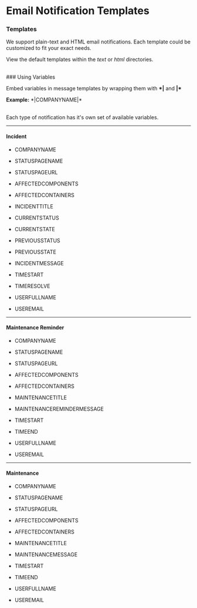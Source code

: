 # Email Notification Templates




### Templates

We support plain-text and HTML email notifications. Each template could be customized to fit your exact needs.

View the default templates within the *text* or *html* directories.


<br />
### Using Variables


Embed variables in message templates by wrapping them with **\*|** and **|\***

**Example:** \*|COMPANYNAME|\*


<br />
Each type of notification has it's own set of available variables.

---


#### Incident

  - COMPANYNAME

  - STATUSPAGENAME

  - STATUSPAGEURL

  - AFFECTEDCOMPONENTS

  - AFFECTEDCONTAINERS

  - INCIDENTTITLE

  - CURRENTSTATUS

  - CURRENTSTATE

  - PREVIOUSSTATUS

  - PREVIOUSSTATE

  - INCIDENTMESSAGE

  - TIMESTART

  - TIMERESOLVE

  - USERFULLNAME

  - USEREMAIL


---

#### Maintenance Reminder

  - COMPANYNAME

  - STATUSPAGENAME

  - STATUSPAGEURL

  - AFFECTEDCOMPONENTS

  - AFFECTEDCONTAINERS

  - MAINTENANCETITLE

  - MAINTENANCEREMINDERMESSAGE

  - TIMESTART

  - TIMEEND

  - USERFULLNAME

  - USEREMAIL


---

#### Maintenance

- COMPANYNAME

- STATUSPAGENAME

- STATUSPAGEURL

- AFFECTEDCOMPONENTS

- AFFECTEDCONTAINERS

- MAINTENANCETITLE

- MAINTENANCEMESSAGE

- TIMESTART

- TIMEEND

- USERFULLNAME

- USEREMAIL




